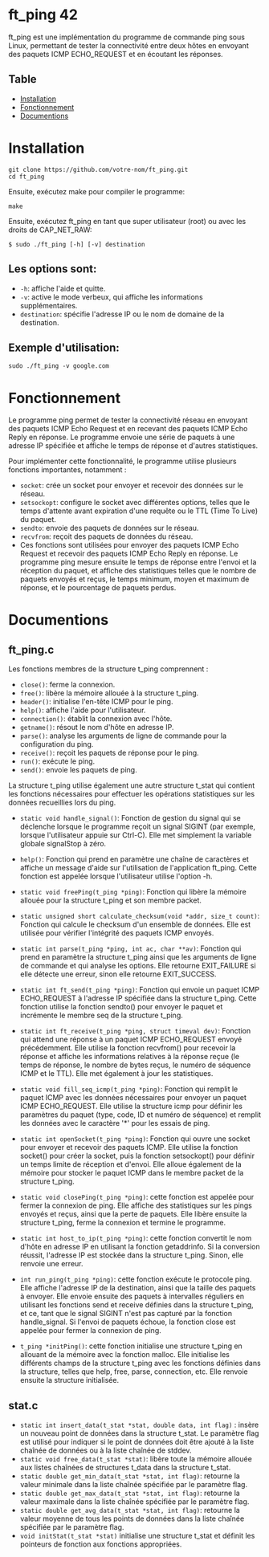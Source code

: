 # ft_ping 42
ft_ping est une implémentation du programme de commande ping sous Linux, permettant de tester la connectivité entre deux hôtes en envoyant des paquets ICMP ECHO_REQUEST et en écoutant les réponses.
## Table
- [Installation](#Installation)
- [Fonctionnement](#Fonctionnement)
- [Documentions](#Documentions)

# Installation
```fish
git clone https://github.com/votre-nom/ft_ping.git
cd ft_ping
```

Ensuite, exécutez make pour compiler le programme:

```fish
make
```

Ensuite, exécutez ft_ping en tant que super utilisateur (root) ou avec les droits de CAP_NET_RAW:
```fish
$ sudo ./ft_ping [-h] [-v] destination
```

## Les options sont:
- ```-h```: affiche l'aide et quitte.
- ```-v```: active le mode verbeux, qui affiche les informations supplémentaires.
- ```destination```: spécifie l'adresse IP ou le nom de domaine de la destination.

## Exemple d'utilisation:

```fish
sudo ./ft_ping -v google.com
```

# Fonctionnement

Le programme ping permet de tester la connectivité réseau en envoyant des paquets ICMP Echo Request et en recevant des paquets ICMP Echo Reply en réponse. Le programme envoie une série de paquets à une adresse IP spécifiée et affiche le temps de réponse et d'autres statistiques.

Pour implémenter cette fonctionnalité, le programme utilise plusieurs fonctions importantes, notamment :

- ```socket```: crée un socket pour envoyer et recevoir des données sur le réseau.
- ```setsockopt```: configure le socket avec différentes options, telles que le temps d'attente avant expiration d'une requête ou le TTL (Time To Live) du paquet.
- ```sendto```: envoie des paquets de données sur le réseau.
- ```recvfrom```: reçoit des paquets de données du réseau.
- Ces fonctions sont utilisées pour envoyer des paquets ICMP Echo Request et recevoir des paquets ICMP Echo Reply en réponse. Le programme ping mesure ensuite le temps de réponse entre l'envoi et la réception du paquet, et affiche des statistiques telles que le nombre de paquets envoyés et reçus, le temps minimum, moyen et maximum de réponse, et le pourcentage de paquets perdus.

# Documentions

## ft_ping.c

Les fonctions membres de la structure t_ping comprennent :
- ```close()```: ferme la connexion.
- ```free()```: libère la mémoire allouée à la structure t_ping.
- ```header()```: initialise l'en-tête ICMP pour le ping.
- ```help()```: affiche l'aide pour l'utilisateur.
- ```connection()```: établit la connexion avec l'hôte.
- ```getname()```: résout le nom d'hôte en adresse IP.
- ```parse()```: analyse les arguments de ligne de commande pour la configuration du ping.
- ```receive()```: reçoit les paquets de réponse pour le ping.
- ```run()```: exécute le ping.
- ```send()```: envoie les paquets de ping.

La structure t_ping utilise également une autre structure t_stat qui contient les fonctions nécessaires pour effectuer les opérations statistiques sur les données recueillies lors du ping.

- ```static void handle_signal()```: Fonction de gestion du signal qui se déclenche lorsque le programme reçoit un signal SIGINT (par exemple, lorsque l'utilisateur appuie sur Ctrl-C). Elle met simplement la variable globale signalStop à zéro.

- ```help()```: Fonction qui prend en paramètre une chaîne de caractères et affiche un message d'aide sur l'utilisation de l'application ft_ping. Cette fonction est appelée lorsque l'utilisateur utilise l'option -h.

- ```static void freePing(t_ping *ping)```: Fonction qui libère la mémoire allouée pour la structure t_ping et son membre packet.

- ```static unsigned short calculate_checksum(void *addr, size_t count)```: Fonction qui calcule le checksum d'un ensemble de données. Elle est utilisée pour vérifier l'intégrité des paquets ICMP envoyés.

- ```static int parse(t_ping *ping, int ac, char **av)```: Fonction qui prend en paramètre la structure t_ping ainsi que les arguments de ligne de commande et qui analyse les options. Elle retourne EXIT_FAILURE si elle détecte une erreur, sinon elle retourne EXIT_SUCCESS.

- ```static int ft_send(t_ping *ping)```: Fonction qui envoie un paquet ICMP ECHO_REQUEST à l'adresse IP spécifiée dans la structure t_ping. Cette fonction utilise la fonction sendto() pour envoyer le paquet et incrémente le membre seq de la structure t_ping.

- ```static int ft_receive(t_ping *ping, struct timeval dev)```: Fonction qui attend une réponse à un paquet ICMP ECHO_REQUEST envoyé précédemment. Elle utilise la fonction recvfrom() pour recevoir la réponse et affiche les informations relatives à la réponse reçue (le temps de réponse, le nombre de bytes reçus, le numéro de séquence ICMP et le TTL). Elle met également à jour les statistiques.

- ```static void fill_seq_icmp(t_ping *ping)```: Fonction qui remplit le paquet ICMP avec les données nécessaires pour envoyer un paquet ICMP ECHO_REQUEST. Elle utilise la structure icmp pour définir les paramètres du paquet (type, code, ID et numéro de séquence) et remplit les données avec le caractère '*' pour les essais de ping.

- ```static int openSocket(t_ping *ping)```: Fonction qui ouvre une socket pour envoyer et recevoir des paquets ICMP. Elle utilise la fonction socket() pour créer la socket, puis la fonction setsockopt() pour définir un temps limite de réception et d'envoi. Elle alloue également de la mémoire pour stocker le paquet ICMP dans le membre packet de la structure t_ping.

- ```static void closePing(t_ping *ping)```: cette fonction est appelée pour fermer la connexion de ping. Elle affiche des statistiques sur les pings envoyés et reçus, ainsi que la perte de paquets. Elle libère ensuite la structure t_ping, ferme la connexion et termine le programme.

- ```static int host_to_ip(t_ping *ping)```: cette fonction convertit le nom d'hôte en adresse IP en utilisant la fonction getaddrinfo. Si la conversion réussit, l'adresse IP est stockée dans la structure t_ping. Sinon, elle renvoie une erreur.

- ```int run_ping(t_ping *ping)```: cette fonction exécute le protocole ping. Elle affiche l'adresse IP de la destination, ainsi que la taille des paquets à envoyer. Elle envoie ensuite des paquets à intervalles réguliers en utilisant les fonctions send et receive définies dans la structure t_ping, et ce, tant que le signal SIGINT n'est pas capturé par la fonction handle_signal. Si l'envoi de paquets échoue, la fonction close est appelée pour fermer la connexion de ping.
- ```t_ping *initPing()```: cette fonction initialise une structure t_ping en allouant de la mémoire avec la fonction malloc. Elle initialise les différents champs de la structure t_ping avec les fonctions définies dans la structure, telles que help, free, parse, connection, etc. Elle renvoie ensuite la structure initialisée.

## stat.c
- ```static int insert_data(t_stat *stat, double data, int flag)``` : insère un nouveau point de données dans la structure t_stat. Le paramètre flag est utilisé pour indiquer si le point de données doit être ajouté à la liste chaînée de données ou à la liste chaînée de stddev.
- ```static void free_data(t_stat *stat)```: libère toute la mémoire allouée aux listes chaînées de structures t_data dans la structure t_stat.
- ```static double get_min_data(t_stat *stat, int flag)```: retourne la valeur minimale dans la liste chaînée spécifiée par le paramètre flag.
- ```static double get_max_data(t_stat *stat, int flag)```: retourne la valeur maximale dans la liste chaînée spécifiée par le paramètre flag.
- ```static double get_avg_data(t_stat *stat, int flag)```: retourne la valeur moyenne de tous les points de données dans la liste chaînée spécifiée par le paramètre flag.
- ```void initStat(t_stat *stat)``` initialise une structure t_stat et définit les pointeurs de fonction aux fonctions appropriées.
